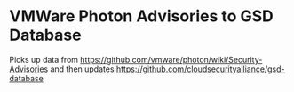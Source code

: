 # VMWare Photon Advisories to GSD Database

Picks up data from https://github.com/vmware/photon/wiki/Security-Advisories
and then updates https://github.com/cloudsecurityalliance/gsd-database